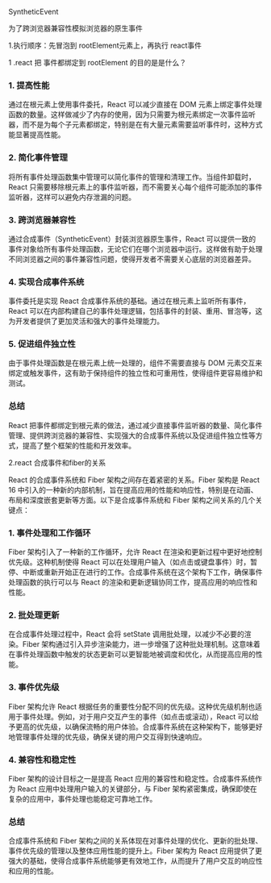 SyntheticEvent

为了跨浏览器兼容性模拟浏览器的原生事件

1.执行顺序：先冒泡到 rootElement元素上，再执行 react事件

1 .react 把 事件都绑定到 rootElement 的目的是是什么？

### 1. 提高性能

通过在根元素上使用事件委托，React 可以减少直接在 DOM 元素上绑定事件处理函数的数量。这样做减少了内存的使用，因为只需要为根元素绑定一次事件监听器，而不是为每个子元素都绑定，特别是在有大量元素需要监听事件时，这种方式能显著提高性能。

### 2. 简化事件管理

将所有事件处理函数集中管理可以简化事件的管理和清理工作。当组件卸载时，React 只需要移除根元素上的事件监听器，而不需要关心每个组件可能添加的事件监听器，这样可以避免内存泄漏的问题。

### 3. 跨浏览器兼容性

通过合成事件（SyntheticEvent）封装浏览器原生事件，React 可以提供一致的事件对象给所有事件处理函数，无论它们在哪个浏览器中运行。这样做有助于处理不同浏览器之间的事件兼容性问题，使得开发者不需要关心底层的浏览器差异。

### 4. 实现合成事件系统

事件委托是实现 React 合成事件系统的基础。通过在根元素上监听所有事件，React 可以在内部构建自己的事件处理逻辑，包括事件的封装、重用、冒泡等，这为开发者提供了更加灵活和强大的事件处理能力。

### 5. 促进组件独立性

由于事件处理函数是在根元素上统一处理的，组件不需要直接与 DOM 元素交互来绑定或触发事件，这有助于保持组件的独立性和可重用性，使得组件更容易维护和测试。

### 总结

React 把事件都绑定到根元素的做法，通过减少直接事件监听器的数量、简化事件管理、提供跨浏览器的兼容性、实现强大的合成事件系统以及促进组件独立性等方式，提高了整个框架的性能和开发效率。

2.react 合成事件和fiber的关系

React 的合成事件系统和 Fiber 架构之间存在着紧密的关系。Fiber 架构是 React 16 中引入的一种新的内部机制，旨在提高应用的性能和响应性，特别是在动画、布局和深度嵌套更新等方面。以下是合成事件系统和 Fiber 架构之间关系的几个关键点：

### 1. 事件处理和工作循环

Fiber 架构引入了一种新的工作循环，允许 React 在渲染和更新过程中更好地控制优先级。这种机制使得 React 可以在处理用户输入（如点击或键盘事件）时，暂停、中断或重新开始正在进行的工作。合成事件系统在这个架构下工作，确保事件处理函数的执行可以与 React 的渲染和更新逻辑协同工作，提高应用的响应性和性能。

### 2. 批处理更新

在合成事件处理过程中，React 会将 setState 调用批处理，以减少不必要的渲染。Fiber 架构通过引入异步渲染能力，进一步增强了这种批处理机制。这意味着在事件处理函数中触发的状态更新可以更智能地被调度和优化，从而提高应用的性能。

### 3. 事件优先级

Fiber 架构允许 React 根据任务的重要性分配不同的优先级。这种优先级机制也适用于事件处理。例如，对于用户交互产生的事件（如点击或滚动），React 可以给予更高的优先级，以确保流畅的用户体验。合成事件系统在这种架构下，能够更好地管理事件处理的优先级，确保关键的用户交互得到快速响应。

### 4. 兼容性和稳定性

Fiber 架构的设计目标之一是提高 React 应用的兼容性和稳定性。合成事件系统作为 React 应用中处理用户输入的关键部分，与 Fiber 架构紧密集成，确保即使在复杂的应用中，事件处理也能稳定可靠地工作。

### 总结

合成事件系统和 Fiber 架构之间的关系体现在对事件处理的优化、更新的批处理、事件优先级的管理以及整体应用性能的提升上。Fiber 架构为 React 应用提供了更强大的基础，使得合成事件系统能够更有效地工作，从而提升了用户交互的响应性和应用的性能。
